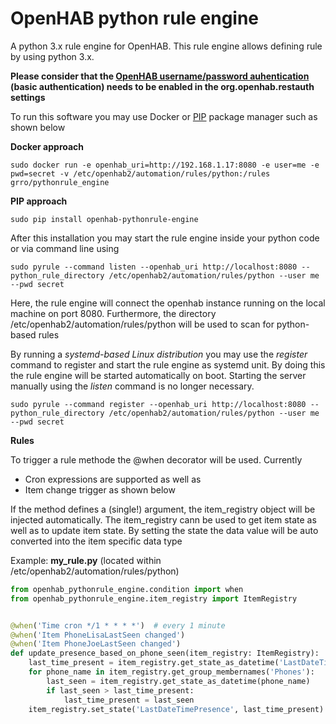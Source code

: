 # OpenHAB python rule engine
A python 3.x rule engine for OpenHAB. This rule engine allows defining rule by using python 3.x. 

**Please consider that the [OpenHAB username/password auhentication](https://www.openhab.org/docs/configuration/restdocs.html) (basic authentication) needs to
be enabled in the org.openhab.restauth settings**


To run this software you may use Docker or [PIP](https://realpython.com/what-is-pip/) package manager such as shown below

**Docker approach**
```
sudo docker run -e openhab_uri=http://192.168.1.17:8080 -e user=me -e pwd=secret -v /etc/openhab2/automation/rules/python:/rules grro/pythonrule_engine 
```

**PIP approach**
```
sudo pip install openhab-pythonrule-engine
```

After this installation you may start the rule engine inside your python code or via command line using
```
sudo pyrule --command listen --openhab_uri http://localhost:8080 --python_rule_directory /etc/openhab2/automation/rules/python --user me --pwd secret
```
Here, the rule engine will connect the openhab instance running on the local machine on port 8080. Furthermore, the directory /etc/openhab2/automation/rules/python will be used to scan for python-based rules

By running a *systemd-based Linux distribution* you may use the *register* command to register and start the rule engine as systemd unit.
By doing this the rule engine will be started automatically on boot. Starting the server manually using the *listen* command is no longer necessary.
```
sudo pyrule --command register --openhab_uri http://localhost:8080 --python_rule_directory /etc/openhab2/automation/rules/python --user me --pwd secret
```  


**Rules**

To trigger a rule methode the @when decorator will be used. Currently
 * Cron expressions are supported as well as
 * Item change trigger 
as shown below 

If the method defines a (single!) argument, the item_registry object will be injected automatically. The item_registry cann be used 
to get item state as well as to update item state. By setting the state the data value will be auto converted into the item specific data type 

Example: **my_rule.py** (located within /etc/openhab2/automation/rules/python)
```python
from openhab_pythonrule_engine.condition import when
from openhab_pythonrule_engine.item_registry import ItemRegistry


@when('Time cron */1 * * * *')  # every 1 minute
@when('Item PhoneLisaLastSeen changed')
@when('Item PhoneJoeLastSeen changed')
def update_presence_based_on_phone_seen(item_registry: ItemRegistry):
    last_time_present = item_registry.get_state_as_datetime('LastDateTimePresence')
    for phone_name in item_registry.get_group_membernames('Phones'):
        last_seen = item_registry.get_state_as_datetime(phone_name)
        if last_seen > last_time_present:
            last_time_present = last_seen
    item_registry.set_state('LastDateTimePresence', last_time_present)
```
